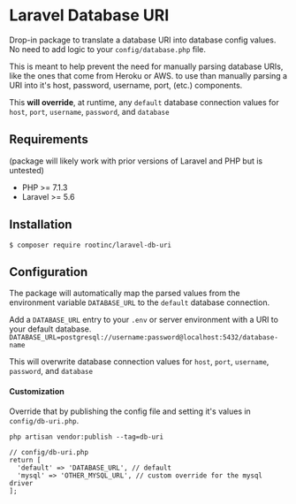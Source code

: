 # Laravel Database URI
Drop-in package to translate a database URI into database config values. No need to add logic to your
`config/database.php` file.

This is meant to help prevent the need for manually parsing database URIs, like the ones that come from Heroku or AWS.
to use than manually parsing a URI into it's host, password, username, port, (etc.) components.

This __will override__, at runtime, any `default` database connection values for `host`, `port`, `username`, `password`, and `database`

## Requirements
(package will likely work with prior versions of Laravel and PHP but is untested)
- PHP >= 7.1.3
- Laravel >= 5.6

## Installation
`$ composer require rootinc/laravel-db-uri`

## Configuration
The package will automatically map the parsed values from the environment variable `DATABASE_URL` to the `default` database connection.

Add a `DATABASE_URL` entry to your `.env` or server environment with a URI to your default database.
`DATABASE_URL=postgresql://username:password@localhost:5432/database-name`

This will overwrite database connection values for `host`, `port`, `username`, `password`, and `database`


#### Customization
Override that by publishing the config file and setting it's values in `config/db-uri.php`.

`php artisan vendor:publish --tag=db-uri`

```
// config/db-uri.php
return [
  'default' => 'DATABASE_URL', // default
  'mysql' => 'OTHER_MYSQL_URL', // custom override for the mysql driver
];
```

